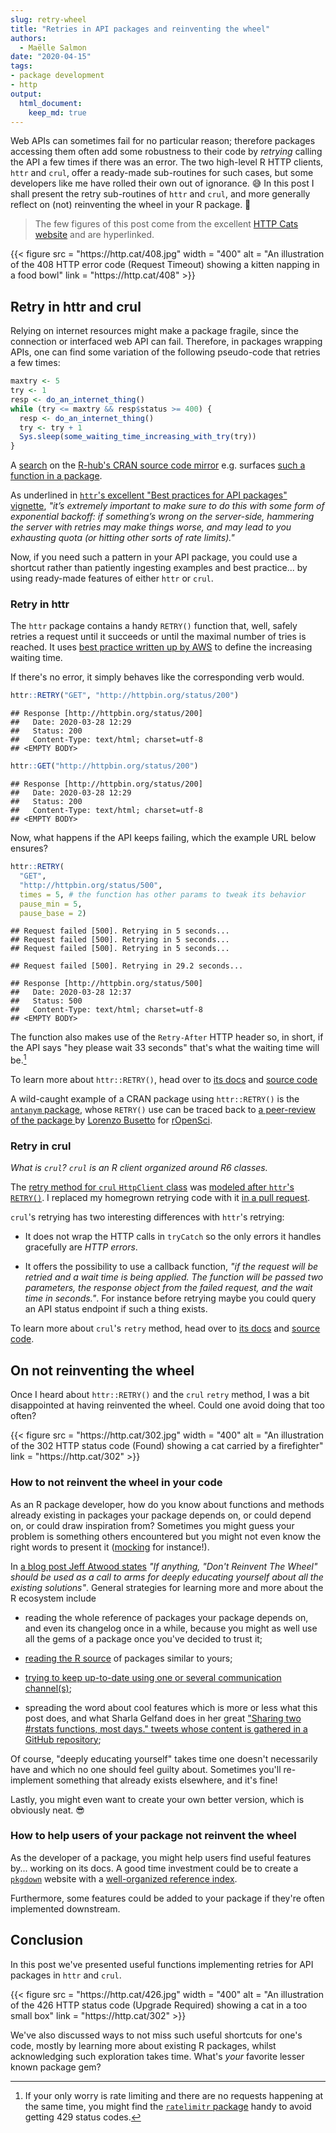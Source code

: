 ```yaml
---
slug: retry-wheel
title: "Retries in API packages and reinventing the wheel"
authors:
  - Maëlle Salmon
date: "2020-04-15"
tags:
- package development
- http
output: 
  html_document:
    keep_md: true
---
```





Web APIs can sometimes fail for no particular reason; 
therefore packages accessing them often add some robustness to their code by _retrying_ calling the API a few times if there was an error.
The two high-level R HTTP clients, `httr` and `crul`, offer a ready-made sub-routines for such cases, but some developers like me have rolled their own out of ignorance.  :sweat_smile:
In this post I shall present the retry sub-routines of `httr` and `crul`, and more generally reflect on (not) reinventing the wheel in your R package.  :ferris_wheel:

> The few figures of this post come from the excellent [HTTP Cats website](https://http.cat/) and are hyperlinked.

<!--html_preserve--> {{< figure src = "https://http.cat/408.jpg" width = "400" alt = "An illustration of the 408 HTTP error code (Request Timeout) showing a kitten napping in a food bowl" link = "https://http.cat/408" >}}<!--/html_preserve-->

## Retry in httr and crul

Relying on internet resources might make a package fragile, since the connection or interfaced web API can fail.
Therefore, in packages wrapping APIs, one can find some variation of the following pseudo-code that retries a few times:

```r
maxtry <- 5
try <- 1
resp <- do_an_internet_thing()
while (try <= maxtry && resp$status >= 400) {
  resp <- do_an_internet_thing()
  try <- try + 1
  Sys.sleep(some_waiting_time_increasing_with_try(try))
}

```

A [search](https://github.com/search?q=httr%3A%3Aretry+l%3DR+user%3Acran&type=Code) on the [R-hub's CRAN source code mirror](https://docs.r-hub.io/#cranatgh) e.g. surfaces [such a function in a package](https://github.com/cran/geoknife/blob/36dc2b2a342bc5a6fe776ec1f2780ea4d731ee31/R/geoknifeUtils.R#L37L55).

As underlined in [`httr`'s excellent "Best practices for API packages" vignette](https://cran.r-project.org/web/packages/httr/vignettes/api-packages.html), _"it’s extremely important to make sure to do this with some form of exponential backoff: if something’s wrong on the server-side, hammering the server with retries may make things worse, and may lead to you exhausting quota (or hitting other sorts of rate limits)."_

Now, if you need such a pattern in your API package, you could use a shortcut rather than patiently ingesting examples and best practice... by using ready-made features of either `httr` or `crul`.

### Retry in httr

The `httr` package contains a handy `RETRY()` function that, well, safely retries a request until it succeeds or until the maximal number of tries is reached.
It uses [best practice written up by AWS](https://www.awsarchitectureblog.com/2015/03/backoff.html) to define the increasing waiting time.

If there's no error, it simply behaves like the corresponding verb would.


```r
httr::RETRY("GET", "http://httpbin.org/status/200")
```

```
## Response [http://httpbin.org/status/200]
##   Date: 2020-03-28 12:29
##   Status: 200
##   Content-Type: text/html; charset=utf-8
## <EMPTY BODY>
```

```r
httr::GET("http://httpbin.org/status/200")
```

```
## Response [http://httpbin.org/status/200]
##   Date: 2020-03-28 12:29
##   Status: 200
##   Content-Type: text/html; charset=utf-8
## <EMPTY BODY>
```

Now, what happens if the API keeps failing, which the example URL below ensures?


```r
httr::RETRY(
  "GET", 
  "http://httpbin.org/status/500",
  times = 5, # the function has other params to tweak its behavior
  pause_min = 5,
  pause_base = 2)
```

```
## Request failed [500]. Retrying in 5 seconds...
## Request failed [500]. Retrying in 5 seconds...
## Request failed [500]. Retrying in 5 seconds...
```

```
## Request failed [500]. Retrying in 29.2 seconds...
```

```
## Response [http://httpbin.org/status/500]
##   Date: 2020-03-28 12:37
##   Status: 500
##   Content-Type: text/html; charset=utf-8
## <EMPTY BODY>
```

The function also makes use of the `Retry-After` HTTP header so, in short, if the API says "hey please wait 33 seconds" that's what the waiting time will be.[^1]

To learn more about `httr::RETRY()`, head over to [its docs](https://httr.r-lib.org/reference/RETRY.html) and [source code](https://github.com/r-lib/httr/blob/master/R/retry.R)

A wild-caught example of a CRAN package using `httr::RETRY()` is the [`antanym` package](https://github.com/ropensci/antanym/blob/c52f26b65feb7a4f2983ea47ae84e8e2f98f936f/R/load.R#L191), whose `RETRY()` use can be traced back to [a peer-review of the package ](https://github.com/ropensci/software-review/issues/198#issuecomment-384070245) by [Lorenzo Busetto](https://github.com/lbusett) for [rOpenSci](http://ropensci.org/software-review).


### Retry in crul

_What is `crul`? `crul` is an R client organized around R6 classes._

The [retry method for `crul` `HttpClient` class](https://docs.ropensci.org/crul/reference/HttpClient.html#method-retry) was [modeled after `httr`'s `RETRY()`](https://github.com/ropensci/crul/pull/95). I replaced my homegrown retrying code with it [in a pull request](https://github.com/ropensci/ropenaq/pull/50). 

`crul`'s retrying has two interesting differences with `httr`'s retrying:

* It does not wrap the HTTP calls in `tryCatch` so the only errors it handles gracefully are _HTTP errors_.

* It offers the possibility to use a callback function, _"if the request will be retried and a wait time is being applied. The function will be passed two parameters, the response object from the failed request, and the wait time in seconds."_. For instance before retrying maybe you could query an API status endpoint if such a thing exists.

To learn more about `crul`'s `retry` method, head over to [its docs](https://docs.ropensci.org/crul/reference/HttpClient.html#method-retry) and [source code](https://github.com/ropensci/crul/blob/master/R/client.R#L388-L430).

## On not reinventing the wheel

Once I heard about `httr::RETRY()` and the `crul` `retry` method, I was a bit disappointed at having reinvented the wheel. 
Could one avoid doing that too often?

<!--html_preserve--> {{< figure src = "https://http.cat/302.jpg" width = "400" alt = "An illustration of the 302 HTTP status code (Found) showing a cat carried by a firefighter" link = "https://http.cat/302" >}}<!--/html_preserve-->

### How to not reinvent the wheel in your code

As an R package developer, how do you know about functions and methods already existing in packages your package depends on, or could depend on, or could draw inspiration from?
Sometimes you might guess your problem is something others encountered but you might not even know the right words to present it ([mocking](/2019/10/29/mocking/) for instance!).

In [a blog post Jeff Atwood states](https://blog.codinghorror.com/dont-reinvent-the-wheel-unless-you-plan-on-learning-more-about-wheels/) _"If anything, "Don't Reinvent The Wheel" should be used as a call to arms for deeply educating yourself about all the existing solutions"_.
General strategies for learning more and more about the R ecosystem include

* reading the whole reference of packages your package depends on, and even its changelog once in a while, because you might as well use all the gems of a package once you've decided to trust it;

* [reading the R source](/2019/05/14/read-the-source/) of packages similar to yours;

* [trying to keep up-to-date using one or several communication channel(s)](https://masalmon.eu/2019/01/25/uptodate/);

* spreading the word about cool features which is more or less what this post does, and what Sharla Gelfand does in her great ["Sharing two #rstats functions, most days." tweets whose content is gathered in a GitHub repository](https://github.com/sharlagelfand/twofunctionsmostdays/);

Of course, "deeply educating yourself" takes time one doesn't necessarily have and which no one should feel guilty about.
Sometimes you'll re-implement something that already exists elsewhere, and it's fine!

Lastly, you might even want to create your own better version, which is obviously neat. :sunglasses:

### How to help users of your package not reinvent the wheel

As the developer of a package, you might help users find useful features by... working on its docs.
A good time investment could be to create a [`pkgdown`](https://pkgdown.r-lib.org/) website with a [well-organized reference index](https://pkgdown.r-lib.org/articles/pkgdown.html#reference-1).

Furthermore, some features could be added to your package if they're often implemented downstream.

## Conclusion

In this post we've presented useful functions implementing retries for API packages in `httr` and `crul`.

<!--html_preserve--> {{< figure src = "https://http.cat/426.jpg" width = "400" alt = "An illustration of the 426 HTTP status code (Upgrade Required) showing a cat in a too small box" link = "https://http.cat/302" >}}<!--/html_preserve-->

We've also discussed ways to not miss such useful shortcuts for one's code, mostly by learning more about existing R packages, whilst acknowledging such exploration takes time.
What's _your_ favorite lesser known package gem?

[^1]: If your only worry is rate limiting and there are no requests happening at the same time, you might find the [`ratelimitr` package](https://cran.r-project.org/web/packages/ratelimitr/index.html) handy to avoid getting 429 status codes.
